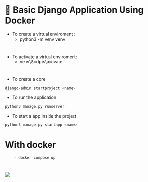 # :dart: Basic Django Application Using Docker

- To create a virtual enviroment :
  - python3 -m venv venv
#

- To activate a virtual enviroment:
  - venv\Scripts\activate

#
- To create a core
```py
django-admin startproject <name>
```

- To run the application
```py
python3 manage.py runserver
```

- To start a app inside the project
```py
python3 manage.py startapp <name>
```
#

# With docker
        - docker compose up
#

![](https://mmorejon.io/images/blog/django-docker/thumbnail.jpg)
